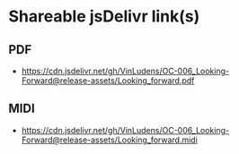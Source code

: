 # Shareable jsDelivr link(s)
## PDF
- https://cdn.jsdelivr.net/gh/VinLudens/OC-006_Looking-Forward@release-assets/Looking_forward.pdf
## MIDI
- https://cdn.jsdelivr.net/gh/VinLudens/OC-006_Looking-Forward@release-assets/Looking_forward.midi
